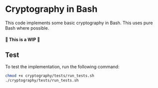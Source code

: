 # Cryptography in Bash

This code implements some basic cryptography in Bash. This uses pure Bash where possible.

#### 🚧 This is a WIP 🚧


## Test

To test the implementation, run the following command:

```bash
chmod +x cryptography/tests/run_tests.sh 
./cryptography/tests/run_tests.sh
```